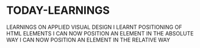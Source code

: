 # TODAY-LEARNINGS
LEARNINGS ON APPLIED VISUAL DESIGN
I LEARNT POSITIONING OF HTML ELEMENTS
I CAN NOW POSITION AN ELEMENT IN THE ABSOLUTE WAY
I CAN NOW POSITION AN ELEMENT IN THE RELATIVE WAY

